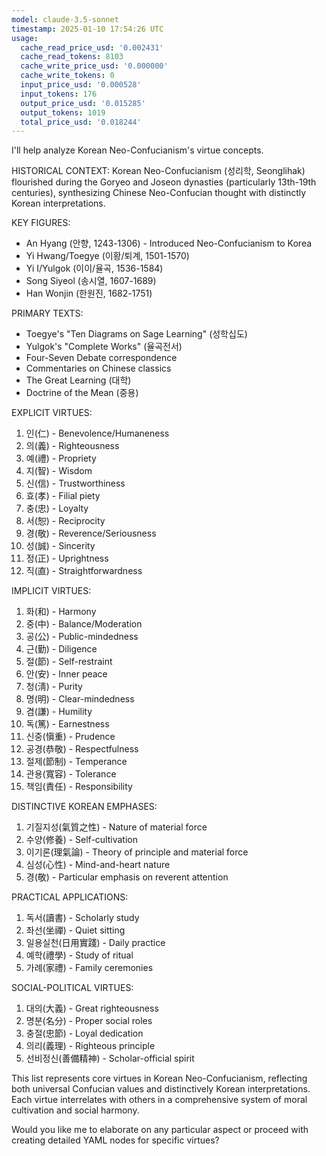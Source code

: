 ```yaml
---
model: claude-3.5-sonnet
timestamp: 2025-01-10 17:54:26 UTC
usage:
  cache_read_price_usd: '0.002431'
  cache_read_tokens: 8103
  cache_write_price_usd: '0.000000'
  cache_write_tokens: 0
  input_price_usd: '0.000528'
  input_tokens: 176
  output_price_usd: '0.015285'
  output_tokens: 1019
  total_price_usd: '0.018244'
---
```


I'll help analyze Korean Neo-Confucianism's virtue concepts.

HISTORICAL CONTEXT:
Korean Neo-Confucianism (성리학, Seonglihak) flourished during the Goryeo and Joseon dynasties (particularly 13th-19th centuries), synthesizing Chinese Neo-Confucian thought with distinctly Korean interpretations.

KEY FIGURES:
- An Hyang (안향, 1243-1306) - Introduced Neo-Confucianism to Korea
- Yi Hwang/Toegye (이황/퇴계, 1501-1570)
- Yi I/Yulgok (이이/율곡, 1536-1584)
- Song Siyeol (송시열, 1607-1689)
- Han Wonjin (한원진, 1682-1751)

PRIMARY TEXTS:
- Toegye's "Ten Diagrams on Sage Learning" (성학십도)
- Yulgok's "Complete Works" (율곡전서)
- Four-Seven Debate correspondence
- Commentaries on Chinese classics
- The Great Learning (대학)
- Doctrine of the Mean (중용)

EXPLICIT VIRTUES:
1. 인(仁) - Benevolence/Humaneness
2. 의(義) - Righteousness
3. 예(禮) - Propriety
4. 지(智) - Wisdom
5. 신(信) - Trustworthiness
6. 효(孝) - Filial piety
7. 충(忠) - Loyalty
8. 서(恕) - Reciprocity
9. 경(敬) - Reverence/Seriousness
10. 성(誠) - Sincerity
11. 정(正) - Uprightness
12. 직(直) - Straightforwardness

IMPLICIT VIRTUES:
1. 화(和) - Harmony
2. 중(中) - Balance/Moderation
3. 공(公) - Public-mindedness
4. 근(勤) - Diligence
5. 절(節) - Self-restraint
6. 안(安) - Inner peace
7. 청(淸) - Purity
8. 명(明) - Clear-mindedness
9. 겸(謙) - Humility
10. 독(篤) - Earnestness
11. 신중(愼重) - Prudence
12. 공경(恭敬) - Respectfulness
13. 절제(節制) - Temperance
14. 관용(寬容) - Tolerance
15. 책임(責任) - Responsibility

DISTINCTIVE KOREAN EMPHASES:
1. 기질지성(氣質之性) - Nature of material force
2. 수양(修養) - Self-cultivation
3. 이기론(理氣論) - Theory of principle and material force
4. 심성(心性) - Mind-and-heart nature
5. 경(敬) - Particular emphasis on reverent attention

PRACTICAL APPLICATIONS:
1. 독서(讀書) - Scholarly study
2. 좌선(坐禪) - Quiet sitting
3. 일용실천(日用實踐) - Daily practice
4. 예학(禮學) - Study of ritual
5. 가례(家禮) - Family ceremonies

SOCIAL-POLITICAL VIRTUES:
1. 대의(大義) - Great righteousness
2. 명분(名分) - Proper social roles
3. 충절(忠節) - Loyal dedication
4. 의리(義理) - Righteous principle
5. 선비정신(善備精神) - Scholar-official spirit

This list represents core virtues in Korean Neo-Confucianism, reflecting both universal Confucian values and distinctively Korean interpretations. Each virtue interrelates with others in a comprehensive system of moral cultivation and social harmony.

Would you like me to elaborate on any particular aspect or proceed with creating detailed YAML nodes for specific virtues?